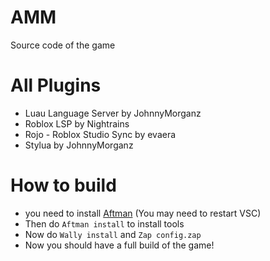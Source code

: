 # AMM
Source code of the game

# All Plugins
* Luau Language Server by JohnnyMorganz
* Roblox LSP by Nightrains
* Rojo - Roblox Studio Sync by evaera 
* Stylua by JohnnyMorganz

# How to build
* you need to install [Aftman](https://github.com/LPGhatguy/aftman) (You may need to restart VSC)
* Then do ```Aftman install``` to install tools
* Now do ```Wally install``` and ```Zap config.zap```
* Now you should have a full build of the game!
